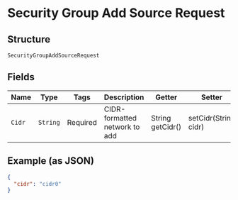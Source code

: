 
# Security Group Add Source Request

## Structure

`SecurityGroupAddSourceRequest`

## Fields

| Name | Type | Tags | Description | Getter | Setter |
|  --- | --- | --- | --- | --- | --- |
| `Cidr` | `String` | Required | CIDR-formatted network to add | String getCidr() | setCidr(String cidr) |

## Example (as JSON)

```json
{
  "cidr": "cidr0"
}
```

